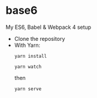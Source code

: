 # base6

My ES6, Babel & Webpack 4 setup

- Clone the repository
- With Yarn:
    ```
    yarn install
    ```
    ```
    yarn watch
    ```
    then
    ```
    yarn serve
    ```